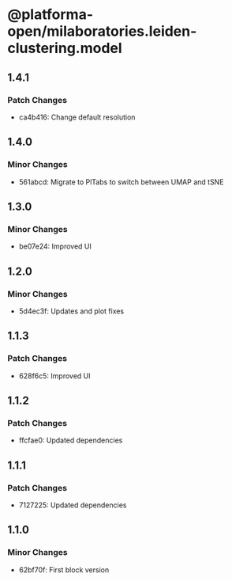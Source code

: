 # @platforma-open/milaboratories.leiden-clustering.model

## 1.4.1

### Patch Changes

- ca4b416: Change default resolution

## 1.4.0

### Minor Changes

- 561abcd: Migrate to PlTabs to switch between UMAP and tSNE

## 1.3.0

### Minor Changes

- be07e24: Improved UI

## 1.2.0

### Minor Changes

- 5d4ec3f: Updates and plot fixes

## 1.1.3

### Patch Changes

- 628f6c5: Improved UI

## 1.1.2

### Patch Changes

- ffcfae0: Updated dependencies

## 1.1.1

### Patch Changes

- 7127225: Updated dependencies

## 1.1.0

### Minor Changes

- 62bf70f: First block version
